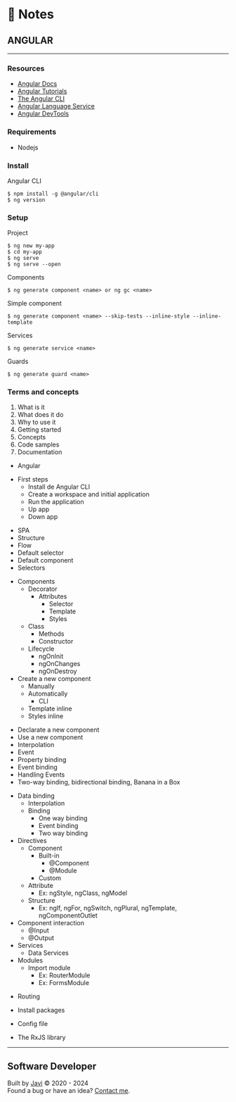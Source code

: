 # :memo: Notes
## ANGULAR
---
### Resources
- [Angular Docs](https://angular.dev/)
- [Angular Tutorials](https://angular.dev/tutorials)
- [The Angular CLI](https://angular.dev/tools/cli)
- [Angular Language Service](https://angular.dev/tools/language-service)
- [Angular DevTools](https://angular.dev/tools/devtools)
### Requirements
- Nodejs
### Install
Angular CLI
```
$ npm install -g @angular/cli
$ ng version
```
### Setup
Project
```
$ ng new my-app
$ cd my-app
$ ng serve
$ ng serve --open
```
Components
```
$ ng generate component <name> or ng gc <name>
```
Simple component
```
$ ng generate component <name> --skip-tests --inline-style --inline-template
```
Services
```
$ ng generate service <name>
```
Guards
```
$ ng generate guard <name>
```
### Terms and concepts
1. What is it
2. What does it do
3. Why to use it
4. Getting started
5. Concepts
6. Code samples
7. Documentation
- Angular
* First steps
  - Install de Angular CLI
  - Create a workspace and initial application
  - Run the application
  - Up app
  - Down app
- SPA
- Structure
- Flow
- Default selector
- Default component
- Selectors
* Components
  * Decorator
    * Attributes
      - Selector
      - Template
      - Styles
  * Class
    - Methods
    - Constructor
  * Lifecycle
    - ngOnInit
    - ngOnChanges
    - ngOnDestroy
* Create a new component
  - Manually
  * Automatically
    - CLI
  - Template inline
  - Styles inline
- Declarate a new component
- Use a new component
- Interpolation
- Event
- Property binding
- Event binding
- Handling Events
- Two-way binding, bidirectional binding, Banana in a Box
* Data binding
  - Interpolation
  * Binding
    - One way binding
    - Event binding
    - Two way binding
* Directives
  * Component
    * Built-in
      - @Component
      - @Module
    - Custom
  * Attribute
    - Ex: ngStyle, ngClass, ngModel
  * Structure
    - Ex: ngIf, ngFor, ngSwitch, ngPlural, ngTemplate, ngComponentOutlet
* Component interaction
  - @Input
  - @Output
* Services
  - Data Services
* Modules
  * Import module
    - Ex: RouterModule
    - Ex: FormsModule

- Routing

- Install packages
- Config file
- The RxJS library
---
## Software Developer
Built by [Javi](https://javierandres.dev) :copyright: 2020 - 2024  
Found a bug or have an idea? [Contact me](https://javierandres.dev).
